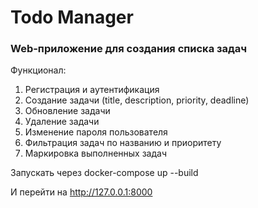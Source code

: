 # Todo Manager

### Web-приложение для создания списка задач

Функционал:

1) Регистрация и аутентификация 
2) Создание задачи (title, description, priority, deadline)
3) Обновление задачи
4) Удаление задачи
5) Изменение пароля пользователя
6) Фильтрация задач по названию и приоритету
7) Маркировка выполненных задач

Запускать через docker-compose up --build

И перейти на http://127.0.0.1:8000